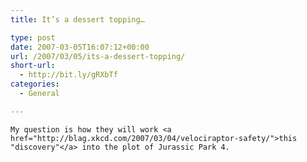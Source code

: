 ```yaml
---
title: It’s a dessert topping…

type: post
date: 2007-03-05T16:07:12+00:00
url: /2007/03/05/its-a-dessert-topping/
short-url:
  - http://bit.ly/gRXbTf
categories:
  - General

---
```

<div class='microid-mailto+http:sha1:dc8eee9dc5b14b4cfc1a321937f221f4bae6b66a'>
  
    My question is how they will work <a href="http://blag.xkcd.com/2007/03/04/velociraptor-safety/">this "discovery"</a> into the plot of Jurassic Park 4.
  
